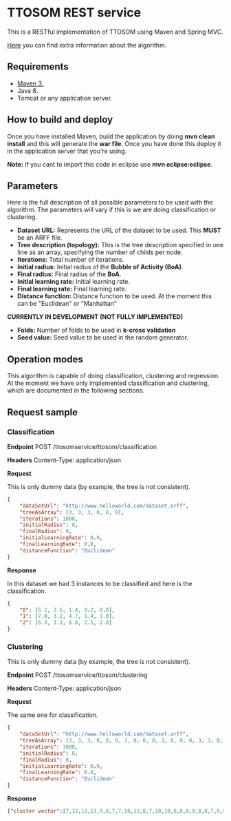 # TTOSOM REST service
This is a RESTful implementation of TTOSOM using Maven and Spring MVC. 

[Here](http://www.sciencedirect.com/science/article/pii/S002002551100212X) you can find extra information about the algorithm.

## Requirements

* [Maven 3.](https://maven.apache.org/install.html)
* Java 8.
* Tomcat or any application server.


## How to build and deploy

Once you have installed Maven, build the application by doing **mvn clean install** and this will generate the **war file**. Once you have done this deploy it in the application server that you're using. 

**Note:** If you cant to import this code in eclipse use **mvn eclipse:eclipse**.

## Parameters
Here is the full description of all possible parameters to be used with the algorithm. The parameters will vary if this is we are doing classification or clustering. 

* **Dataset URL:** Represents the URL of the dataset to be used. This **MUST** be an ARFF file.
* **Tree description (topology):** This is the tree description specified in one line as an array, specifying the number of childs per node.
* **Iterations:** Total number of iterations.
* **Initial radius:** Initial radius of the **Bubble of Activity (BoA)**.
* **Final radius:** Final radius of the **BoA**.
* **Initial learning rate:** Initial learning rate.
* **Final learning rate:** Final learning rate.
* **Distance function:** Distance function to be used. At the moment this can be "Euclidean" or "Manhattan"

**CURRENTLY IN DEVELOPMENT (NOT FULLY IMPLEMENTED)**
* **Folds:** Number of folds to be used in **k-cross validation**
* **Seed value:** Seed value to be used in the random generator.

## Operation modes

This algorithm is capable of doing classification, clustering and regression. At the moment we have only implemented classification and clustering, which are documented in the following sections.

## Request sample

### Classification

**Endpoint**
POST /ttosomservice/ttosom/classification

**Headers**
Content-Type: application/json

**Request**

This is only dummy data (by example, the tree is not consistent).
```json
{
	"dataSetUrl": "http://www.helloworld.com/dataset.arff",
	"treeAsArray": [3, 3, 3, 0, 0, 0],
	"iterations": 1000,
	"initialRadius": 8,
	"finalRadius": 0,
	"initialLearningRate": 0.9,
	"finalLearningRate": 0.0,
	"distanceFunction": "Euclidean"
}
```
**Response**

In this dataset we had 3 instances to be classified and here is the classification. 

```json
{
	"0": [5.1, 3.5, 1.4, 0.2, 0.0],
	"1": [7.0, 3.2, 4.7, 1.4, 1.0],
	"2": [6.3, 3.3, 6.0, 2.5, 2.0]
}
```

### Clustering
This is only dummy data (by example, the tree is not consistent).

**Endpoint**
POST /ttosomservice/ttosom/clustering

**Headers**
Content-Type: application/json

**Request**

The same one for classification.

```json
{
	"dataSetUrl": "http://www.helloworld.com/dataset.arff",
	"treeAsArray": [3, 3, 3, 0, 0, 0, 3, 0, 0, 0, 3, 0, 0, 0, 3, 3, 0, 0, 0, 3, 0, 0, 0, 3, 0, 0, 0, 3, 3, 0, 0, 0, 3, 0, 0, 0, 3, 0, 0, 0],
	"iterations": 1000,
	"initialRadius": 8,
	"finalRadius": 0,
	"initialLearningRate": 0.9,
	"finalLearningRate": 0.0,
	"distanceFunction": "Euclidean"
}
```
**Response**
```json
{"cluster vector":[7,12,13,13,9,8,7,7,10,12,8,7,10,10,8,8,8,9,8,8,7,9,9,7,7,12,7,7,7,13,13,7,8,8,12,13,6,12,10,7,7,11,13,9,8,12,8,13,6,7,29,28,29,22,31,21,28,14,29,21,15,30,20,30,0,29,30,21,37,19,35,30,37,30,31,29,29,27,30,0,20,20,21,36,30,30,29,37,30,21,21,30,21,14,21,30,30,30,23,21,3,38,2,33,3,4,38,4,32,5,33,32,3,38,34,3,33,4,4,37,3,38,4,32,3,4,32,35,34,4,4,4,34,27,36,4,3,33,35,3,3,3,38,3,3,3,38,34,3,35]}
```


